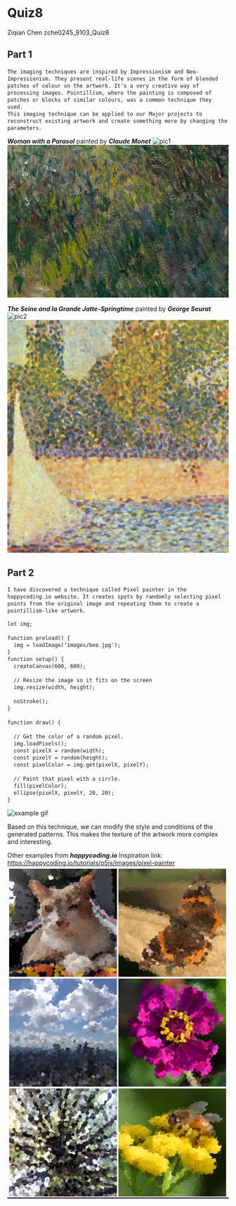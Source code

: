 # Quiz8
Ziqian Chen zche0245_9103_Quiz8
## **Part 1**
    The imaging techniques are inspired by Impressionism and Neo-Impressionism. They present real-life scenes in the form of blended patches of colour on the artwork. It's a very creative way of processing images. Pointillism, where the painting is composed of patches or blocks of similar colours, was a common technique they used.
    This imaging technique can be applied to our Major projects to reconstruct existing artwork and create something more by changing the parameters.

***Woman with a Parasol*** painted by ***Claude Monet***
![pic1](readmeImages/pic1.jpg)
![pic1Detail](readmeImages/pic1Detail.png)

***The Seine and la Grande Jatte-Springtime*** painted by ***George Seurat***
![pic2](readmeImages/pic2.jpg)
![pic2Detail](readmeImages/pic2Detail.png)


## **Part 2**
    I have discovered a technique called Pixel painter in the happycoding.io website. It creates spots by randomly selecting pixel points from the original image and repeating them to create a pointillism-like artwork.
```
let img;

function preload() {
  img = loadImage('images/bee.jpg');
}
function setup() {
  createCanvas(600, 600);

  // Resize the image so it fits on the screen
  img.resize(width, height);

  noStroke();
}

function draw() {

  // Get the color of a random pixel.
  img.loadPixels();
  const pixelX = random(width);
  const pixelY = random(height);
  const pixelColor = img.get(pixelX, pixelY);

  // Paint that pixel with a circle.
  fill(pixelColor);
  ellipse(pixelX, pixelY, 20, 20);
}
```
![example gif](https://happycoding.io/tutorials/p5js/images/images/pixel-painter-8.gif)

Based on this technique, we can modify the style and conditions of the generated patterns. This makes the texture of the artwork more complex and interesting.

Other examples from ***happycoding.io***
Inspiration link: https://happycoding.io/tutorials/p5js/images/pixel-painter
![Other examples](readmeImages/examples.png)